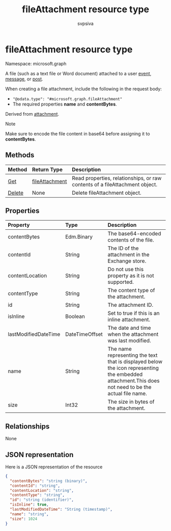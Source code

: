 ﻿---
title: "fileAttachment resource type"
description: "A file (such as a text file or Word document) attached to an event, message or post. The  **contentBytes** "
localization_priority: Priority
author: "svpsiva"
ms.prod: "outlook"
doc_type: resourcePageType
---

# fileAttachment resource type

Namespace: microsoft.graph

A file (such as a text file or Word document) attached to a user [event](../resources/event.md),
[message](../resources/message.md), or [post](../resources/post.md). 

When creating a file attachment, include the following in the request body:

* `"@odata.type": "#microsoft.graph.fileAttachment"`
* The required properties **name** and **contentBytes**.

Derived from [attachment](attachment.md).

> [!NOTE]
> Make sure to encode the file content in base64 before assigning it to **contentBytes**.

## Methods

| Method                                | Return Type                         | Description                                                                 |
| :------------------------------------ | :---------------------------------- | :-------------------------------------------------------------------------- |
| [Get](../api/attachment-get.md)       | [fileAttachment](fileattachment.md) | Read properties, relationships, or raw contents of a fileAttachment object. |
| [Delete](../api/attachment-delete.md) | None                                | Delete fileAttachment object.                                               |

## Properties

| Property             | Type           | Description                                                                                                                                         |
| :------------------- | :------------- | :-------------------------------------------------------------------------------------------------------------------------------------------------- |
| contentBytes         | Edm.Binary     | The base64-encoded contents of the file.                                                                                                            |
| contentId            | String         | The ID of the attachment in the Exchange store.                                                                                                     |
| contentLocation      | String         | Do not use this property as it is not supported.                                                                                                    |
| contentType          | String         | The content type of the attachment.                                                                                                                 |
| id                   | String         | The attachment ID.                                                                                                                                  |
| isInline             | Boolean        | Set to true if this is an inline attachment.                                                                                                        |
| lastModifiedDateTime | DateTimeOffset | The date and time when the attachment was last modified.                                                                                            |
| name                 | String         | The name representing the text that is displayed below the icon representing the embedded attachment.This does not need to be the actual file name. |
| size                 | Int32          | The size in bytes of the attachment.                                                                                                                |

## Relationships

None

## JSON representation

Here is a JSON representation of the resource

<!-- {
  "blockType": "resource",
  "baseType": "microsoft.graph.attachment",
  "keyProperty": "id",
  "optionalProperties": [

  ],
  "@odata.type": "microsoft.graph.fileAttachment"
}-->

```json
{
  "contentBytes": "string (binary)",
  "contentId": "string",
  "contentLocation": "string",
  "contentType": "string",
  "id": "string (identifier)",
  "isInline": true,
  "lastModifiedDateTime": "String (timestamp)",
  "name": "string",
  "size": 1024
}

```

<!-- uuid: 8fcb5dbc-d5aa-4681-8e31-b001d5168d79
2015-10-25 14:57:30 UTC -->

<!-- {
  "type": "#page.annotation",
  "description": "fileAttachment resource",
  "keywords": "",
  "section": "documentation",
  "tocPath": ""
}-->
